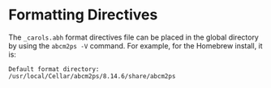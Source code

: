 # Formatting Directives

The `_carols.abh` format directives file can be placed in the global directory by using the `abcm2ps -V` command. For example, for the Homebrew install, it is:

```
Default format directory: /usr/local/Cellar/abcm2ps/8.14.6/share/abcm2ps
```
